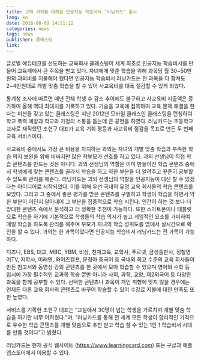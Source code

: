 ```yaml
---
title: 고액 과외를 대체할 인공지능 학습비서 ‘러닝카드’ 출시
lang: ko
date: 2016-08-09 14:21:12
categories: news
tags: news
publisher: 클래스팅
link:
---
```

글로벌 에듀테크를 선도하는 교육회사 클래스팅이 세계 최초로 인공지능 학습비서를 만들어 교육계에서 큰 주목을 받고 있다. <!-- more -->자녀에게 맞춘 학습을 위해 과목당 월 30~50만원의 과외비를 지불해야 했다면 인공지능 학습비서 러닝카드는 전 과목을 다 합쳐도 2~4만원대로 개별 맞춤 학습을 할 수 있어 사교육비를 대폭 절감할 수 있게 되었다.

통계청 조사에 따르면 매년 전체 학생 수 감소 추이에도 불구하고 사교육비 지출액은 증가하여 올해 역대 최대치를 기록하고 있다. 기술을 교육에 접목하여 교육 문제 해결을 한다는 미션을 갖고 있는 클래스팅은 지난 2012년 모바일 클래스인 클래스팅을 런칭하여 학교 폭력 예방과 학교와 가정의 소통을 돕는데 큰 공헌을 하였다. 러닝카드는 초등학교 교사로 재직했던 조현구 대표가 교육 기회 평등과 사교육비 절감을 목표로 만든 두 번째 교육 서비스이다.

사교육비 중에서도 가장 큰 비용을 차지하는 과외는 자녀의 개별 맞춤 학습과 부족한 학습 의지 보완을 위해 비싸지만 많은 학부모가 선호를 하고 있다. 과외 선생님이 직접 학습 콘텐츠를 만드는 것은 아니다. 과외 선생님의 역할은 이미 만들어진 학습 콘텐츠 중에서 학생에게 맞는 콘텐츠를 골라서 학습을 하고 약한 부분을 더 알려주고 꾸준히 공부할 수 있도록 관리를 해준다. 러닝카드는 과외 선생님의 역할을 인공지능이 대신 할 수 있겠다는 아이디어로 시작되었다. 이를 위해 우선 국내외 유명 교육 회사들의 학습 콘텐츠를 모았다. 그리고 그 중에서 좋은 평가를 받은 콘텐츠를 구별하고 학생이 학습을 하면서 약한 부분이 어딘지 알아내어 그 부분을 집중적으로 학습 시킨다. 인간이 하는 것 보다 더 방대한 콘텐츠 속에서 분석하고 더 정확한 추천이 가능하다. 또한 스마트폰이나 태블릿으로 학습을 하기에 기본적으로 학생들의 학습 의지가 높고 게임적인 요소를 가미하여 매일 학습을 하도록 관리를 해주며 부모가 자녀의 학습 성취도를 앱에서 실시간으로 확인을 할 수 있다. 과외는 한 과목이었다면 인공지능 학습비서 러닝카드는 전 과목이 가능하다.

디즈니, EBS, 대교, MBC, YBM, 비상, 천재교육, 교학사, 푸르넷, 금성출판사, 정철영어TV, 지학사, 미래엔, 와이즈캠프, 문정아 중국어 등 국내외 최고 수준의 교육 회사들이 만든 참고서와 동영상 강의 콘텐츠를 한 곳에서 모아 학습할 수 있으며 영어와 수학 등 입시에 가장 필수적인 교과목 학습 뿐만 아니라 사회, 과학, 교양, 제2외국어 등 다양한 과목을 함께 공부할 수 있다. 선택한 콘텐츠나 과목이 개인 취향에 맞지 않을 경우에는 언제든 다른 교육 회사의 콘텐츠로 바꾸어 학습할 수 있어 수강료 지불에 대한 만족도 또한 높였다.

서비스를 기획한 조현구 대표는 “교실에서 30명이 넘는 학생을 가르치며 개별 맞춤 학습을 하기란 너무 어려웠다.”며, “러닝카드를 통해 전 세계 모든 학생이 합리적인 가격으로 우수한 학습 콘텐츠를 개별 맞춤으로 추천 받고 학습 할 수 있는 1인 1 학습비서 시대를 만들 것이다”고 밝혔다.

러닝카드는 현재 공식 웹사이트 (https://www.learningcard.com) 또는 구글과 애플 앱스토어에서 이용할 수 있다.
